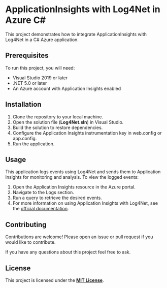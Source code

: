
# ApplicationInsights with Log4Net in Azure C#

This project demonstrates how to integrate ApplicationInsights with Log4Net in a C# Azure application.

## Prerequisites
To run this project, you will need:

* Visual Studio 2019 or later
* .NET 5.0 or later
* An Azure account with Application Insights enabled

## Installation
1. Clone the repository to your local machine.
2. Open the solution file (**Log4Net.sln**) in Visual Studio.
3. Build the solution to restore dependencies.
4. Configure the Application Insights instrumentation key in web.config or app.config.
5. Run the application.

## Usage
This application logs events using Log4Net and sends them to Application Insights for monitoring and analysis. To view the logged events:

1. Open the Application Insights resource in the Azure portal.
2. Navigate to the Logs section.
3. Run a query to retrieve the desired events.
4. For more information on using Application Insights with Log4Net, see the [official documentation](https://learn.microsoft.com/en-us/azure/azure-monitor/app/ilogger?tabs=dotnet6).

## Contributing

Contributions are welcome! Please open an issue or pull request if you would like to contribute.

If you have any questions about this project feel free to ask.

## License
This project is licensed under the **[MIT License](https://github.com/VANQUOC81/AzureApplicationInsightsLog4Net/blob/main/LICENSE)**.

